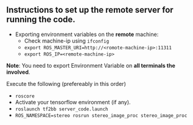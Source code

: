 ## Instructions to set up the remote server for running the code.

* Exporting environment variables on the **remote** machine:  
    * Check machine-ip using `ifconfig`
    * `export ROS_MASTER_URI=http://<romote-machine-ip>:11311`
    * `export ROS_IP=<remote-machine-ip>`

**Note**: You need to export Environment Variable on **all terminals the involved**.

Execute the following (prefereably in this order)
* `roscore`  
* Activate your tensorflow environment (if any).
* `roslaunch tf2bb server_code.launch`
* `ROS_NAMESPACE=stereo rosrun stereo_image_proc stereo_image_proc`